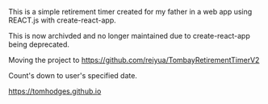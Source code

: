 This is a simple retirement timer created for my father in a web app using REACT.js with create-react-app.

This is now archivded and no longer maintained due to create-react-app being deprecated.

Moving the project to https://github.com/reiyua/TombayRetirementTimerV2

Count's down to user's specified date.


https://tomhodges.github.io
